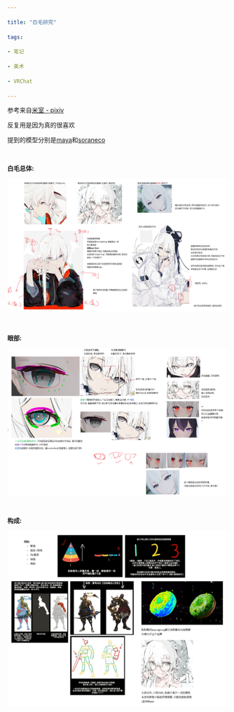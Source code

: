 ```yaml
---

title: "白毛研究"

tags:

- 笔记

- 美术

- VRChat

---
```




参考来自[米室 - pixiv](https://www.pixiv.net/users/10199606) 

反复用是因为真的很喜欢



提到的模型分别是[maya](https://booth.pm/en/items/3390957)和[soraneco](https://booth.pm/en/items/3046011)





<br>

**白毛总体:**

![ONENOTE_HofpXQowCp.png](assets/ONENOTE_HofpXQowCp.png)

<br>

**眼部:**

![ONENOTE_E6VeD5BSsG.png](assets/ONENOTE_E6VeD5BSsG.png)

<br>

**构成:**

![ONENOTE_qO4Z1sjLmf.png](assets/ONENOTE_qO4Z1sjLmf.png)
